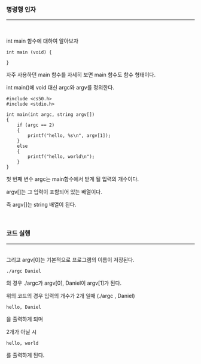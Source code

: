 <h3>명령행 인자</h3>
<hr><br>

int main 함수에 대하여 알아보자

    int main (void) {

    }

자주 사용하던 main 함수를 자세히 보면 main 함수도 함수 형태이다.

int main()에 void 대신 argc와 argv를 정의한다.

    #include <cs50.h>
    #include <stdio.h>

    int main(int argc, string argv[])
    {
        if (argc == 2)
        {
            printf("hello, %s\n", argv[1]);
        }
        else
        {
            printf("hello, world\n");
        }
    }

첫 번째 변수 argc는 main함수에서 받게 될 입력의 개수이다.

argv[]는 그 입력이 포함되어 있는 배열이다. 

즉 argv[]는 string 배열이 된다.

<br>

<h3>코드 실행</h3>
<hr><br>
그리고 argv[0]는 기본적으로 프로그램의 이름이 저장된다.

    ./argc Daniel

의 경우 ./argc가 argv[0], Daniel이 argv[1]가 된다.

위의 코드의 경우 입력의 개수가 2개 일때 (./argc , Daniel)

    hello, Daniel

을 출력하게 되며 

2개가 아닐 시

    hello, world

를 출력하게 된다.

